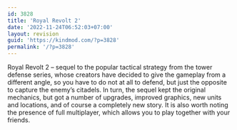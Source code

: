 ```yaml
---
id: 3828
title: 'Royal Revolt 2'
date: '2022-11-24T06:52:03+07:00'
layout: revision
guid: 'https://kindmod.com/?p=3828'
permalink: '/?p=3828'
---
```


Royal Revolt 2 – sequel to the popular tactical strategy from the tower defense series, whose creators have decided to give the gameplay from a different angle, so you have to do not at all to defend, but just the opposite to capture the enemy’s citadels. In turn, the sequel kept the original mechanics, but got a number of upgrades, improved graphics, new units and locations, and of course a completely new story. It is also worth noting the presence of full multiplayer, which allows you to play together with your friends.
